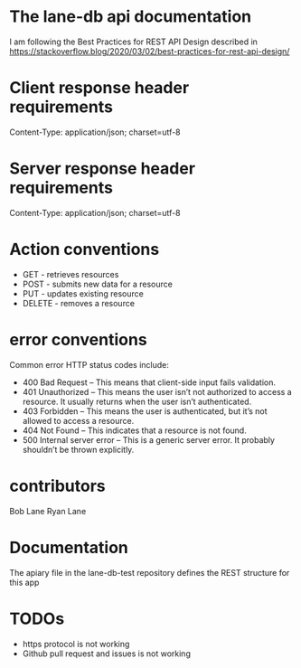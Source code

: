 # The lane-db api documentation
I am following the Best Practices for REST API Design described in https://stackoverflow.blog/2020/03/02/best-practices-for-rest-api-design/ 
# Client response header requirements
Content-Type: application/json; charset=utf-8

# Server response header requirements
Content-Type: application/json; charset=utf-8

# Action conventions
* GET - retrieves resources
* POST - submits new data for a resource
* PUT -  updates existing resource
* DELETE - removes a resource
# error conventions
Common error HTTP status codes include:

* 400 Bad Request – This means that client-side input fails validation.
* 401 Unauthorized – This means the user isn’t not authorized to access a resource. It usually returns when the user isn’t authenticated.
* 403 Forbidden – This means the user is authenticated, but it’s not allowed to access a resource.
* 404 Not Found – This indicates that a resource is not found.
* 500 Internal server error – This is a generic server error. It probably shouldn’t be thrown explicitly.
# contributors
Bob Lane
Ryan Lane
# Documentation
The apiary file in the lane-db-test repository defines the REST structure for this app
# TODOs
* https protocol is not working
* Github pull request and issues is not working
